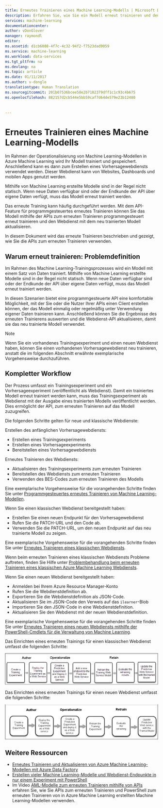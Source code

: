 ```yaml
---
title: Erneutes Trainieren eines Machine Learning-Modells | Microsoft Docs
description: Erfahren Sie, wie Sie ein Modell erneut trainieren und den Webdienst aktualisieren, sodass er das neu trainierte Modell in Azure Machine Learning verwendet.
services: machine-learning
documentationcenter: 
author: vDonGlover
manager: raymondl
editor: 
ms.assetid: d1cb6088-4f7c-4c32-94f2-f7523dad9059
ms.service: machine-learning
ms.workload: data-services
ms.tgt_pltfrm: na
ms.devlang: na
ms.topic: article
ms.date: 01/11/2017
ms.author: v-donglo
translationtype: Human Translation
ms.sourcegitcommit: 201b07536bcee58e2b7102379dff1c1c93c4b675
ms.openlocfilehash: 882157d2cb544e5bb59caf7d64de579e23b12480


---
```

# <a name="retrain-a-machine-learning-model"></a>Erneutes Trainieren eines Machine Learning-Modells
Im Rahmen der Operationalisierung von Machine Learning-Modellen in Azure Machine Learning wird Ihr Modell trainiert und gespeichert. Anschließend kann es dann zum Erstellen eines Vorhersagewebdiensts verwendet werden. Dieser Webdienst kann von Websites, Dashboards und mobilen Apps genutzt werden. 

Mithilfe von Machine Learning erstellte Modelle sind in der Regel nicht statisch. Wenn neue Daten verfügbar sind oder der Endkunde der API über eigene Daten verfügt, muss das Modell erneut trainiert werden. 

Das erneute Training kann häufig durchgeführt werden. Mit dem API-Feature für programmgesteuertes erneutes Trainieren können Sie das Modell mithilfe der APIs zum erneuten Trainieren programmgesteuert erneut trainieren und den Webdienst mit dem neu trainierten Modell aktualisieren. 

In diesem Dokument wird das erneute Trainieren beschrieben und gezeigt, wie Sie die APIs zum erneuten Trainieren verwenden.

## <a name="why-retrain-defining-the-problem"></a>Warum erneut trainieren: Problemdefinition
Im Rahmen des Machine Learning-Trainingsprozesses wird ein Modell mit einem Satz von Daten trainiert. Mithilfe von Machine Learning erstellte Modelle sind in der Regel nicht statisch. Wenn neue Daten verfügbar sind oder der Endkunde der API über eigene Daten verfügt, muss das Modell erneut trainiert werden.

In diesen Szenarien bietet eine programmgesteuerte API eine komfortable Möglichkeit, mit der Sie oder die Nutzer Ihrer APIs einen Client erstellen können, der das Modell einmalig oder regelmäßig unter Verwendung eigener Daten trainieren kann. Anschließend können Sie die Ergebnisse des erneuten Trainierens auswerten und die Webdienst-API aktualisieren, damit sie das neu trainierte Modell verwendet.

> [!NOTE]
> Wenn Sie ein vorhandenes Trainingsexperiment und einen neuen Webdienst haben, können Sie einen vorhandenen Vorhersagewebdienst neu trainieren, anstatt die im folgenden Abschnitt erwähnte exemplarische Vorgehensweise durchzuführen.
> 
> 

## <a name="end-to-end-workflow"></a>Kompletter Workflow
Der Prozess umfasst ein Trainingsexperiment und ein Vorhersageexperiment (veröffentlicht als Webdienst). Damit ein trainiertes Modell erneut trainiert werden kann, muss das Trainingsexperiment als Webdienst mit der Ausgabe eines trainierten Modells veröffentlicht werden. Dies ermöglicht der API, zum erneuten Trainieren auf das Modell zuzugreifen. 

Die folgenden Schritte gelten für neue und klassische Webdienste:

Erstellen des anfänglichen Vorhersagewebdiensts:

* Erstellen eines Trainingsexperiments
* Erstellen eines Vorhersageexperiments
* Bereitstellen eines Vorhersagewebdiensts

Erneutes Trainieren des Webdiensts:

* Aktualisieren des Trainingsexperiments zum erneuten Trainieren
* Bereitstellen des Webdiensts zum erneuten Trainieren
* Verwenden des BES-Codes zum erneuten Trainieren des Modells

Eine exemplarische Vorgehensweise für die vorangehenden Schritte finden Sie unter [Programmgesteuertes erneutes Trainieren von Machine Learning-Modellen](machine-learning-retrain-models-programmatically.md).

Wenn Sie einen klassischen Webdienst bereitgestellt haben:

* Erstellen Sie einen neuen Endpunkt für den Vorhersagewebdienst
* Rufen Sie die PATCH-URL und den Code ab.
* Verwenden Sie die PATCH-URL, um den neuen Endpunkt auf das neu trainierte Modell zu zeigen. 

Eine exemplarische Vorgehensweise für die vorangehenden Schritte finden Sie unter [Erneutes Trainieren eines klassischen Webdiensts](machine-learning-retrain-a-classic-web-service.md).

Wenn beim erneuten Trainieren eines klassischen Webdiensts Probleme auftreten, finden Sie Hilfe unter [Problembehandlung beim erneuten Trainieren eines klassischen Azure Machine Learning Webdiensts](machine-learning-troubleshooting-retraining-models.md).

Wenn Sie einen neuen Webdienst bereitgestellt haben:

* Anmelden bei Ihrem Azure Resource Manager-Konto
* Rufen Sie die Webdienstdefinition ab.
* Exportieren Sie die Webdienstdefinition als JSON-Code.
* Aktualisieren Sie im JSON-Code den Verweis auf das `ilearner`-Blob
* Importieren Sie den JSON-Code in eine Webdienstdefinition.
* Aktualisieren Sie den Webdienst mit der neuen Webdienstdefinition.

Eine exemplarische Vorgehensweise für die vorangehenden Schritte finden Sie unter [Erneutes Trainieren eines neuen Webdiensts mithilfe der PowerShell-Cmdlets für die Verwaltung von Machine Learning](machine-learning-retrain-new-web-service-using-powershell.md).

Das Einrichten eines erneuten Trainings für einen klassischen Webdienst umfasst die folgenden Schritte:

![Übersicht über den Prozess des erneuten Trainings][1]

Das Einrichten eines erneuten Trainings für einen neuen Webdienst umfasst die folgenden Schritte:

![Übersicht über den Prozess des erneuten Trainings][7]

## <a name="other-resources"></a>Weitere Ressourcen
* [Erneutes Trainieren und Aktualisieren von Azure Machine Learning-Modellen mit Azure Data Factory](https://azure.microsoft.com/blog/retraining-and-updating-azure-machine-learning-models-with-azure-data-factory/)
* [Erstellen vieler Machine Learning-Modelle und Webdienst-Endpunkte in nur einem Experiment mit PowerShell](machine-learning-create-models-and-endpoints-with-powershell.md)
* Im Video [AML-Modelle zum erneuten Trainieren mithilfe von APIs](https://www.youtube.com/watch?v=wwjglA8xllg) erfahren Sie, wie Sie APIs zum erneuten Trainieren und PowerShell zum erneuten Trainieren von in Azure Machine Learning erstellten Machine Learning-Modellen verwenden.

<!--image links-->
[1]: ./media/machine-learning-retrain-machine-learning-model/machine-learning-retrain-models-programmatically-IMAGE01.png
[7]: ./media/machine-learning-retrain-machine-learning-model/machine-learning-retrain-models-programmatically-IMAGE07.png




<!--HONumber=Feb17_HO2-->


